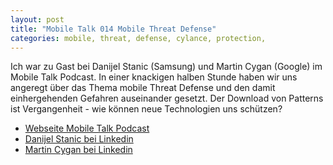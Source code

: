 ```yaml
---
layout: post
title: "Mobile Talk 014 Mobile Threat Defense"
categories: mobile, threat, defense, cylance, protection,
---
```

Ich war zu Gast bei Danijel Stanic (Samsung) und Martin Cygan (Google) im Mobile Talk Podcast. In einer knackigen halben Stunde haben wir uns angeregt über das Thema mobile Threat Defense und den damit einhergehenden Gefahren auseinander gesetzt. Der Download von Patterns ist Vergangenheit - wie können neue Technologien uns schützen? 

- [Webseite Mobile Talk Podcast](http://www.MobileTalk.org)
- [Danijel Stanic bei Linkedin](https://www.linkedin.com/in/dastanic/)
- [Martin Cygan bei Linkedin](https://www.linkedin.com/in/martincygan/)

